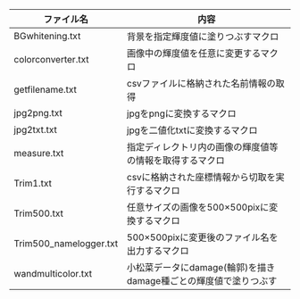 | ファイル名 | 内容 |
| ---- | ---- |
|BGwhitening.txt |	背景を指定輝度値に塗りつぶすマクロ  |
|colorconverter.txt	| 画像中の輝度値を任意に変更するマクロ | 
|getfilename.txt | csvファイルに格納された名前情報の取得  |
|jpg2png.txt | jpgをpngに変換するマクロ  |
|jpg2txt.txt | jpgを二値化txtに変換するマクロ  |
|measure.txt | 指定ディレクトリ内の画像の輝度値等の情報を取得するマクロ  |
|Trim1.txt | csvに格納された座標情報から切取を実行するマクロ  |
|Trim500.txt | 任意サイズの画像を500×500pixに変換するマクロ  |
|Trim500_namelogger.txt | 500×500pixに変更後のファイル名を出力するマクロ  |
|wandmulticolor.txt	| 小松菜データにdamage(輪郭)を描きdamage種ごとの輝度値で塗りつぶす  |
